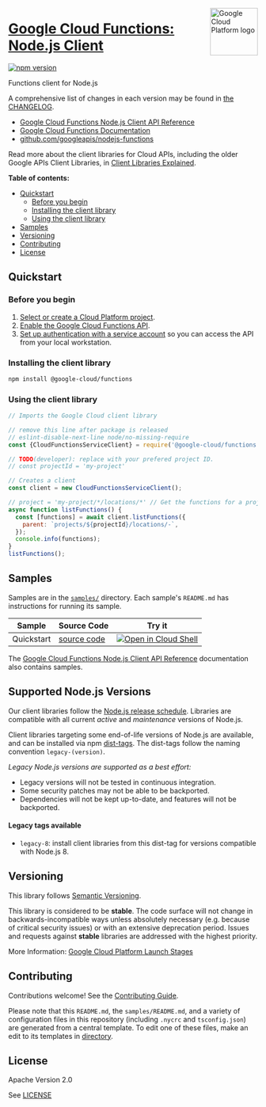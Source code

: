 [//]: # "This README.md file is auto-generated, all changes to this file will be lost."
[//]: # "To regenerate it, use `python -m synthtool`."
<img src="https://avatars2.githubusercontent.com/u/2810941?v=3&s=96" alt="Google Cloud Platform logo" title="Google Cloud Platform" align="right" height="96" width="96"/>

# [Google Cloud Functions: Node.js Client](https://github.com/googleapis/nodejs-functions)


[![npm version](https://img.shields.io/npm/v/@google-cloud/functions.svg)](https://www.npmjs.org/package/@google-cloud/functions)




Functions client for Node.js


A comprehensive list of changes in each version may be found in
[the CHANGELOG](https://github.com/googleapis/nodejs-functions/blob/main/CHANGELOG.md).

* [Google Cloud Functions Node.js Client API Reference][client-docs]
* [Google Cloud Functions Documentation][product-docs]
* [github.com/googleapis/nodejs-functions](https://github.com/googleapis/nodejs-functions)

Read more about the client libraries for Cloud APIs, including the older
Google APIs Client Libraries, in [Client Libraries Explained][explained].

[explained]: https://cloud.google.com/apis/docs/client-libraries-explained

**Table of contents:**


* [Quickstart](#quickstart)
  * [Before you begin](#before-you-begin)
  * [Installing the client library](#installing-the-client-library)
  * [Using the client library](#using-the-client-library)
* [Samples](#samples)
* [Versioning](#versioning)
* [Contributing](#contributing)
* [License](#license)

## Quickstart

### Before you begin

1.  [Select or create a Cloud Platform project][projects].
1.  [Enable the Google Cloud Functions API][enable_api].
1.  [Set up authentication with a service account][auth] so you can access the
    API from your local workstation.

### Installing the client library

```bash
npm install @google-cloud/functions
```


### Using the client library

```javascript
// Imports the Google Cloud client library

// remove this line after package is released
// eslint-disable-next-line node/no-missing-require
const {CloudFunctionsServiceClient} = require('@google-cloud/functions');

// TODO(developer): replace with your prefered project ID.
// const projectId = 'my-project'

// Creates a client
const client = new CloudFunctionsServiceClient();

// project = 'my-project/*/locations/*' // Get the functions for a project.
async function listFunctions() {
  const [functions] = await client.listFunctions({
    parent: `projects/${projectId}/locations/-`,
  });
  console.info(functions);
}
listFunctions();

```



## Samples

Samples are in the [`samples/`](https://github.com/googleapis/nodejs-functions/tree/main/samples) directory. Each sample's `README.md` has instructions for running its sample.

| Sample                      | Source Code                       | Try it |
| --------------------------- | --------------------------------- | ------ |
| Quickstart | [source code](https://github.com/googleapis/nodejs-functions/blob/main/samples/quickstart.js) | [![Open in Cloud Shell][shell_img]](https://console.cloud.google.com/cloudshell/open?git_repo=https://github.com/googleapis/nodejs-functions&page=editor&open_in_editor=samples/quickstart.js,samples/README.md) |



The [Google Cloud Functions Node.js Client API Reference][client-docs] documentation
also contains samples.

## Supported Node.js Versions

Our client libraries follow the [Node.js release schedule](https://nodejs.org/en/about/releases/).
Libraries are compatible with all current _active_ and _maintenance_ versions of
Node.js.

Client libraries targeting some end-of-life versions of Node.js are available, and
can be installed via npm [dist-tags](https://docs.npmjs.com/cli/dist-tag).
The dist-tags follow the naming convention `legacy-(version)`.

_Legacy Node.js versions are supported as a best effort:_

* Legacy versions will not be tested in continuous integration.
* Some security patches may not be able to be backported.
* Dependencies will not be kept up-to-date, and features will not be backported.

#### Legacy tags available

* `legacy-8`: install client libraries from this dist-tag for versions
  compatible with Node.js 8.

## Versioning

This library follows [Semantic Versioning](http://semver.org/).



This library is considered to be **stable**. The code surface will not change in backwards-incompatible ways
unless absolutely necessary (e.g. because of critical security issues) or with
an extensive deprecation period. Issues and requests against **stable** libraries
are addressed with the highest priority.






More Information: [Google Cloud Platform Launch Stages][launch_stages]

[launch_stages]: https://cloud.google.com/terms/launch-stages

## Contributing

Contributions welcome! See the [Contributing Guide](https://github.com/googleapis/nodejs-functions/blob/main/CONTRIBUTING.md).

Please note that this `README.md`, the `samples/README.md`,
and a variety of configuration files in this repository (including `.nycrc` and `tsconfig.json`)
are generated from a central template. To edit one of these files, make an edit
to its templates in
[directory](https://github.com/googleapis/synthtool).

## License

Apache Version 2.0

See [LICENSE](https://github.com/googleapis/nodejs-functions/blob/main/LICENSE)

[client-docs]: https://cloud.google.com/nodejs/docs/reference/functions/latest
[product-docs]: https://cloud.google.com/functions
[shell_img]: https://gstatic.com/cloudssh/images/open-btn.png
[projects]: https://console.cloud.google.com/project
[billing]: https://support.google.com/cloud/answer/6293499#enable-billing
[enable_api]: https://console.cloud.google.com/flows/enableapi?apiid=cloudfunctions.googleapis.com
[auth]: https://cloud.google.com/docs/authentication/getting-started
